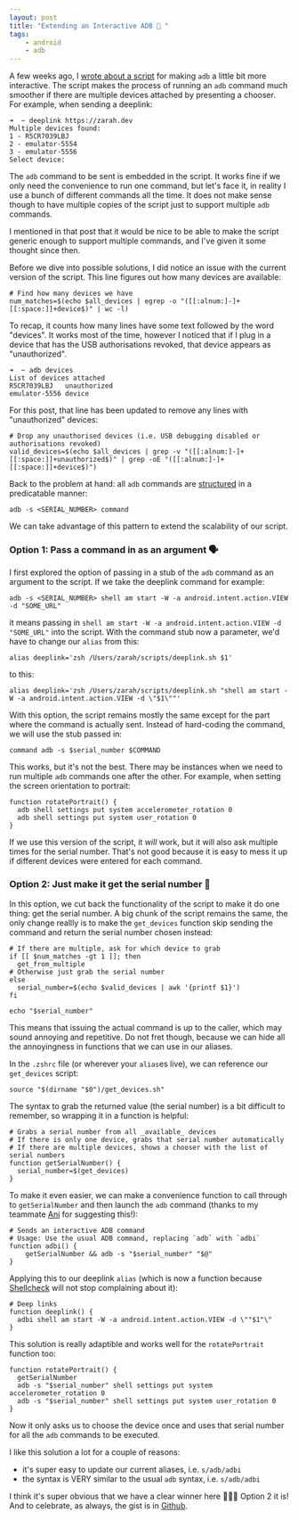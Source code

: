 ```yaml
---
layout: post
title: "Extending an Interactive ADB 🔀 "
tags:
    - android
    - adb
---
```


A few weeks ago, I [wrote about a script](https://zarah.dev/2023/08/30/adb-deeplinks.html) for making `adb` a little bit more interactive. The script makes the process of running an `adb` command much smoother if there are multiple devices attached by presenting a chooser. For example, when sending a deeplink:
```shell
➜  ~ deeplink https://zarah.dev
Multiple devices found:
1 - R5CR7039LBJ
2 - emulator-5554
3 - emulator-5556
Select device: 
```

The `adb` command to be sent is embedded in the script. It works fine if we only need the convenience to run one command, but let's face it, in reality I use a bunch of different commands all the time. It does not make sense though to have multiple copies of the script just to support multiple `adb` commands.

I mentioned in that post that it would be nice to be able to make the script generic enough to support multiple commands, and I've given it some thought since then.

Before we dive into possible solutions, I did notice an issue with the current version of the script. This line figures out how many devices are available:
```shell
# Find how many devices we have
num_matches=$(echo $all_devices | egrep -o "([[:alnum:]-]+[[:space:]]+device$)" | wc -l)
```

To recap, it counts how many lines have some text followed by the word "devices". It works most of the time, however I noticed that if I plug in a device that has the USB authorisations revoked, that device appears as "unauthorized".
```shell
➜  ~ adb devices
List of devices attached
R5CR7039LBJ   unauthorized
emulator-5556 device
```
For this post, that line has been updated to remove any lines with "unauthorized" devices:
```shell
# Drop any unauthorised devices (i.e. USB debugging disabled or authorisations revoked)
valid_devices=$(echo $all_devices | grep -v "([[:alnum:]-]+[[:space:]]+unauthorized$)" | grep -oE "([[:alnum:]-]+[[:space:]]+device$)")
```

Back to the problem at hand: all `adb` commands are [structured](https://developer.android.com/tools/adb#issuingcommands) in a predicatable manner:
```shell
adb -s <SERIAL_NUMBER> command
```
We can take advantage of this pattern to extend the scalability of our script.

### Option 1: Pass a command in as an argument 🗣️

I first explored the option of passing in a stub of the `adb` command as an argument to the script. If we take the deeplink command for example:

```shell
adb -s <SERIAL_NUMBER> shell am start -W -a android.intent.action.VIEW -d "SOME_URL"
```
it means passing in `shell am start -W -a android.intent.action.VIEW -d "SOME_URL"` into the script. With the command stub now a parameter, we'd have to change our `alias` from this:

```shell
alias deeplink='zsh /Users/zarah/scripts/deeplink.sh $1'
```

to this:
```shell
alias deeplink='zsh /Users/zarah/scripts/deeplink.sh "shell am start -W -a android.intent.action.VIEW -d \"$1\""'
```

With this option, the script remains mostly the same except for the part where the command is actually sent. Instead of hard-coding the command, we will use the stub passed in:
```shell
command adb -s $serial_number $COMMAND
```

This works, but it's not the best. There may be instances when we need to run multiple `adb` commands one after the other. For example, when setting the screen orientation to portrait:
```shell
function rotatePortrait() {
  adb shell settings put system accelerometer_rotation 0
  adb shell settings put system user_rotation 0
}
```

If we use this version of the script, it _will_ work, but it will also ask multiple times for the serial number. That's not good because it is easy to mess it up if different devices were entered for each command.

### Option 2: Just make it get the serial number 💱

In this option, we cut back the functionality of the script to make it do one thing: get the serial number. A big chunk of the script remains the same, the only change reallly is to make the `get_devices` function skip sending the command and return the serial number chosen instead:

```shell
# If there are multiple, ask for which device to grab
if [[ $num_matches -gt 1 ]]; then
  get_from_multiple
# Otherwise just grab the serial number
else
  serial_number=$(echo $valid_devices | awk '{printf $1}')
fi

echo "$serial_number"
```

This means that issuing the actual command is up to the caller, which may sound annoying and repetitive. Do not fret though, because we can hide all the annoyingness in functions that we can use in our aliases.

In the `.zshrc` file (or wherever your `alias`es live), we can reference our `get_devices` script:
```shell
source "$(dirname "$0")/get_devices.sh"
```

The syntax to grab the returned value (the serial number) is a bit difficult to remember, so wrapping it in a function is helpful:
```shell
# Grabs a serial number from all _available_ devices
# If there is only one device, grabs that serial number automatically
# If there are multiple devices, shows a chooser with the list of serial numbers
function getSerialNumber() {
  serial_number=$(get_devices)
}
```

To make it even easier, we can make a convenience function to call through to `getSerialNumber` and then launch the `adb` command (thanks to my teammate [Ani](https://www.linkedin.com/in/aniruddhfichadia/) for suggesting this!):
```shell
# Sends an interactive ADB command
# Usage: Use the usual ADB command, replacing `adb` with `adbi`
function adbi() {
    getSerialNumber && adb -s "$serial_number" "$@"
}
```

Applying this to our deeplink `alias` (which is now a function because [Shellcheck](https://www.shellcheck.net/) will not stop complaining about it):
```shell
# Deep links
function deeplink() {
  adbi shell am start -W -a android.intent.action.VIEW -d \""$1"\"
}
```

This solution is really adaptible and works well for the `rotatePortrait` function too:
```shell
function rotatePortrait() {
  getSerialNumber
  adb -s "$serial_number" shell settings put system accelerometer_rotation 0
  adb -s "$serial_number" shell settings put system user_rotation 0
}
```
Now it only asks us to choose the device once and uses that serial number for all the `adb` commands to be executed.

I like this solution a lot for a couple of reasons:
- it's super easy to update our current aliases, i.e. `s/adb/adbi`
- the syntax is VERY similar to the usual `adb` syntax, i.e. `s/adb/adbi`


I think it's super obvious that we have a clear winner here 🥇🏋️‍♀️ Option 2 it is! And to celebrate, as always, the gist is in [Github](https://gist.github.com/zmdominguez/9a889f1c367e1a21203ce8527c81e612).
